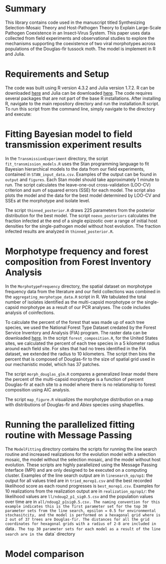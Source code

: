 # Summary

This library contains code used in the manuscript titled Synthesizing Selection-Mosaic Theory and Host-Pathogen Theory to Explain Large-Scale Pathogen Coexistence in an Insect-Virus System. This paper uses data collected from field experiments and observational studies to explore the mechanisms supporting the coexistence of two viral morphotypes across populations of the Douglas-fir tussock moth. The model is implement in R and Julia. 

# Requirements and Setup

The code was built using R version 4.3.2 and Julia version 1.7.2.  R can be downloaded [here](https://www.r-project.org) and Julia can be downloaded [here](https://julialang.org/downloads/). The code requires several packages that are not part of the base R installations. After installing R, navigate to the main repository directory and run the installation.R script. To run this script from the command line, simply navigate to the directory and execute:

# Fitting Bayesian model to field transmission experiment results

In the `TransmissionExperiment` directory, the script `fit_transmission_models.R` uses the Stan programming language to fit Bayesian hierarchical models to the data from our field experiments, contained in `STAN_input_data.csv`. Examples of the output can be found in `output` and `figures`. Each Stan model should take approximately 1 minute to run. The script calculates the leave-one-out cross-validation (LOO-CV) criterion and sum of squared errors (SSE) for each model. The script also plots the model and the data for the best model determined by LOO-CV and SSEs at the morphotype and isolate level. 

The script `thinned_posterior.R` draws 225 parameters from the posterior distribution for the best model. The script `noevo_posteriors` calculates the fraction infected at the end of a single epizootic over a range of initial host densities for the single-pathogen model without host evolution. The fraction infected results are analyzed in `thinned_posterior.R`.
 
# Morphotype frequency and forest composition from Forest Inventory Analysis

In the `MorphotypeFrequency` directory, the spatial dataset on morphotype frequency data from the literature and our field collections was combined in the `aggregating_morphotype_data.R` script in R. We tabulated the total number of isolates identified as the multi-capsid morphotype or the single-capsid morphotype as a result of our PCR analyses. The code includes analysis of coinfections. 

To calculate the percent of the forest that was made up of each tree species, we used the National Forest Type Dataset credated by the Forest Service Inventory and Analysis (FIA) program. The raster data can be downloaded [here](https://data.fs.usda.gov/geodata/rastergateway/forest_type/). In the script `forest_composition.R`, for the United States sites, we calculated the percent of each tree species in a 5 kilometer radius around each field site. For sites that had no trees identified in the FIA dataset, we extended the radius to 10 kilometers. The script then bins the percent that is composed of Douglas-fir to the size of spatial grid used in our mechanistic model, which has 37 patches. 

The script `morph_douglas_glm.R` compares a generalized linear model there the percent of the multi-capsid morphotype is a function of percent Douglas-fir at each site to a model where there is no relationship to forest composition using AIC analysis. 

The script `map_figure.R` visualizes the morphotype distribution on a map with distributions of Douglas-fir and *Abies* species using shapefiles.

# Running the parallelized fitting routine with Message Passing

The `ModelFitting` directory contains the scripts for running the line search routine and increased realizations for the evolution model with a selection mosaic, the model without the selection mosaic, and the model without host evolution. These scripts are highly parallelized using the Message Passing Interface (MPI) and are only designed to be executed on a computing cluster. Examples of the line search output are in `linesearch_op/op1`: the output for all values tried are in `tried_morep1.csv` and the best recorded likelihood score as each round progresses is `best_morep1.csv`. Examples for 10 realizations from the realization output are in `realization_op/op1/`: the likelihood values are `ll/ndoug2_p1_sig0.5.csv` and the population values over time are in `all/ndoug2_p1sig0.5.csv. The naming convention for this example indicates this is the first parameter set for the top 30 parameter sets from the line search, epsilon = 0.5 for environmental stochasitcity, and the model is performed on a hexagonal grid where is 2 out of 37 trees are Douglas-fir. The distances for all the grid coordinates for hexagonal grids with a radius of 2-8 are included in `data`. The top 30 parameter sets for each model as a result of the line search are in the `data` directory 

# Model comparison


